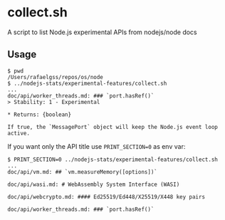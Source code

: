 # collect.sh

A script to list Node.js experimental APIs from nodejs/node docs

## Usage

```console
$ pwd
/Users/rafaelgss/repos/os/node
$ ../nodejs-stats/experimental-features/collect.sh
...
doc/api/worker_threads.md: ### `port.hasRef()`
> Stability: 1 - Experimental

* Returns: {boolean}

If true, the `MessagePort` object will keep the Node.js event loop active.
```

If you want only the API title use `PRINT_SECTION=0` as env var:

```console
$ PRINT_SECTION=0 ../nodejs-stats/experimental-features/collect.sh
...
doc/api/vm.md: ## `vm.measureMemory([options])`

doc/api/wasi.md: # WebAssembly System Interface (WASI)

doc/api/webcrypto.md: #### Ed25519/Ed448/X25519/X448 key pairs

doc/api/worker_threads.md: ### `port.hasRef()`
```
